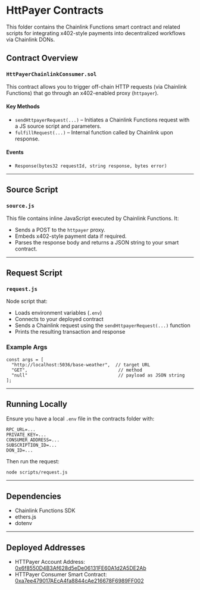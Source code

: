 # HttPayer Contracts

This folder contains the Chainlink Functions smart contract and related scripts for integrating x402-style payments into decentralized workflows via Chainlink DONs.

## Contract Overview

### `HttPayerChainlinkConsumer.sol`

This contract allows you to trigger off-chain HTTP requests (via Chainlink Functions) that go through an x402-enabled proxy (`httpayer`).

#### Key Methods

- `sendHttpayerRequest(...)` – Initiates a Chainlink Functions request with a JS source script and parameters.
- `fulfillRequest(...)` – Internal function called by Chainlink upon response.

#### Events

- `Response(bytes32 requestId, string response, bytes error)`

---

## Source Script

### `source.js`

This file contains inline JavaScript executed by Chainlink Functions. It:

- Sends a POST to the `httpayer` proxy.
- Embeds x402-style payment data if required.
- Parses the response body and returns a JSON string to your smart contract.

---

## Request Script

### `request.js`

Node script that:

- Loads environment variables (`.env`)
- Connects to your deployed contract
- Sends a Chainlink request using the `sendHttpayerRequest(...)` function
- Prints the resulting transaction and response

### Example Args

```
const args = [
  "http://localhost:5036/base-weather",  // target URL
  "GET",                                  // method
  "null"                                  // payload as JSON string
];
```

---

## Running Locally

Ensure you have a local `.env` file in the contracts folder with:

```
RPC_URL=...
PRIVATE_KEY=...
CONSUMER_ADDRESS=...
SUBSCRIPTION_ID=...
DON_ID=...
```

Then run the request:

```bash
node scripts/request.js
```

---

## Dependencies

- Chainlink Functions SDK
- ethers.js
- dotenv

---

## Deployed Addresses

- HTTPayer Account Address: [0x6f8550D4B3Af628d5eDe06131FE60A1d2A5DE2Ab](https://sepolia.basescan.org/address/0x6f8550D4B3Af628d5eDe06131FE60A1d2A5DE2Ab)
- HTTPayer Consumer Smart Contract: [0xa7ee479017AEcA4fa8844cAe216678F6989FF002](https://sepolia.basescan.org/address/0x338937Ab9453eA2381c49C8b64E2dD2830915793)
